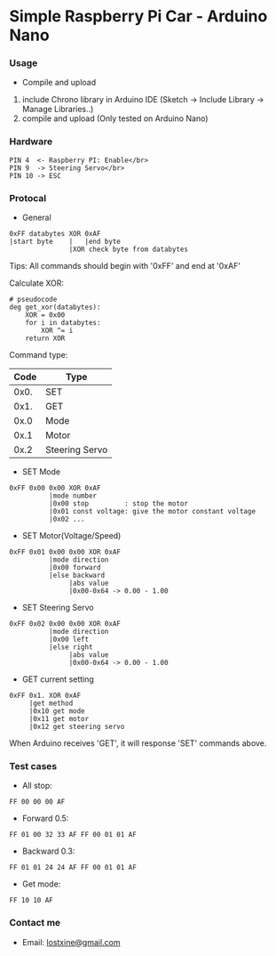 # Simple Raspberry Pi Car - Arduino Nano

### Usage

* Compile and upload

1. include Chrono library in Arduino IDE (Sketch -> Include Library -> Manage Libraries..)
2. compile and upload (Only tested on Arduino Nano)

### Hardware
```
PIN 4  <- Raspberry PI: Enable</br>
PIN 9  -> Steering Servo</br>
PIN 10 -> ESC
```

### Protocal
* General
```
0xFF databytes XOR 0xAF
|start byte    |   |end byte
               |XOR check byte from databytes
```
Tips: All commands should begin with '0xFF' and end at '0xAF'

Calculate XOR:
```
# pseudocode
deg get_xor(databytes):
    XOR = 0x00
    for i in databytes:
        XOR ^= i
    return XOR
```

Command type:

|Code|Type|
|----|----|
|0x0.|SET|
|0x1.|GET|
|0x.0|Mode|
|0x.1|Motor|
|0x.2|Steering Servo|

* SET Mode
```
0xFF 0x00 0x00 XOR 0xAF
          |mode number
          |0x00 stop         : stop the motor
          |0x01 const voltage: give the motor constant voltage
          |0x02 ...
```

* SET Motor(Voltage/Speed)
```
0xFF 0x01 0x00 0x00 XOR 0xAF
          |mode direction
          |0x00 forward
          |else backward
               |abs value
               |0x00-0x64 -> 0.00 - 1.00
```

* SET Steering Servo
```
0xFF 0x02 0x00 0x00 XOR 0xAF
          |mode direction
          |0x00 left
          |else right
               |abs value
               |0x00-0x64 -> 0.00 - 1.00
```

* GET current setting
```
0xFF 0x1. XOR 0xAF
     |get method
     |0x10 get mode
     |0x11 get motor
     |0x12 get steering servo
```
When Arduino receives 'GET', it will response 'SET' commands above.

### Test cases
* All stop: 
```
FF 00 00 00 AF
```
* Forward 0.5:
```
FF 01 00 32 33 AF FF 00 01 01 AF
```
* Backward 0.3: 
```
FF 01 01 24 24 AF FF 00 01 01 AF
```
* Get mode: 
```
FF 10 10 AF
```

### Contact me
* Email: lostxine@gmail.com
